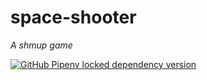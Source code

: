 # space-shooter

*A *shmup* game*



[![GitHub Pipenv locked dependency version](https://img.shields.io/github/pipenv/locked/dependency-version/j-tesla/space-shooter/pygame)](https://github.com/pygame/pygame)

